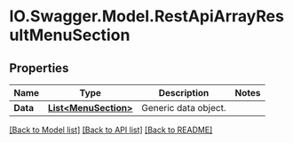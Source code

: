 # IO.Swagger.Model.RestApiArrayResultMenuSection
## Properties

Name | Type | Description | Notes
------------ | ------------- | ------------- | -------------
**Data** | [**List&lt;MenuSection&gt;**](MenuSection.md) | Generic data object. | 

[[Back to Model list]](../README.md#documentation-for-models) [[Back to API list]](../README.md#documentation-for-api-endpoints) [[Back to README]](../README.md)


